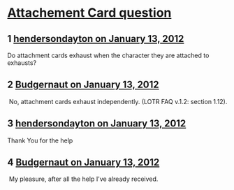 # [Attachement Card question](https://community.fantasyflightgames.com/topic/58928-attachement-card-question/)

## 1 [hendersondayton on January 13, 2012](https://community.fantasyflightgames.com/topic/58928-attachement-card-question/?do=findComment&comment=579189)

Do attachment cards exhaust when the character they are attached to exhausts?

## 2 [Budgernaut on January 13, 2012](https://community.fantasyflightgames.com/topic/58928-attachement-card-question/?do=findComment&comment=579190)

 No, attachment cards exhaust independently. (LOTR FAQ v.1.2: section 1.12).

## 3 [hendersondayton on January 13, 2012](https://community.fantasyflightgames.com/topic/58928-attachement-card-question/?do=findComment&comment=579192)

Thank You for the help

## 4 [Budgernaut on January 13, 2012](https://community.fantasyflightgames.com/topic/58928-attachement-card-question/?do=findComment&comment=579196)

 My pleasure, after all the help I've already received.

